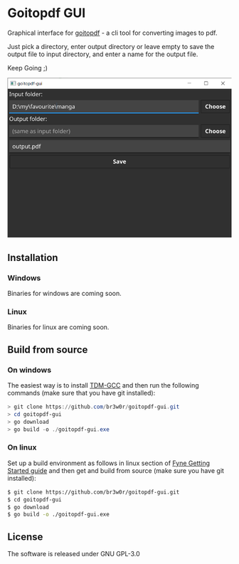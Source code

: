 # Goitopdf GUI

Graphical interface for [goitopdf](https://github.com/br3w0r/goitopdf) - a cli tool for converting images to pdf.

Just pick a directory, enter output directory or leave empty to save the output file to input directory, and enter a name for the output file.

Keep Going ;)

<img src="docs/example.png" alt="GUI look"/>

## Installation

### Windows

Binaries for windows are coming soon.

### Linux

Binaries for linux are coming soon.

## Build from source

### On windows

The easiest way is to install [TDM-GCC](https://jmeubank.github.io/tdm-gcc/download/) and then run the following commands (make sure that you have git installed):

```powershell
> git clone https://github.com/br3w0r/goitopdf-gui.git
> cd goitopdf-gui
> go download
> go build -o ./goitopdf-gui.exe
```

### On linux

Set up a build environment as follows in linux section of [Fyne Getting Started guide](https://developer.fyne.io/started/) and then get and build from source (make sure you have git installed):

```bash
$ git clone https://github.com/br3w0r/goitopdf-gui.git
$ cd goitopdf-gui
$ go download
$ go build -o ./goitopdf-gui.exe
```

## License

The software is released under GNU GPL-3.0
